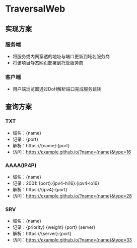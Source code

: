 # TraversalWeb
## 实现方案
### 服务端
* 将服务或内网穿透的地址与端口更新到域名服务商
* 将该项目静态网页部署到托管服务商
### 客户端
* 用户端浏览器通过DoH解析端口完成服务跳转
## 查询方案
### TXT
* 域名：{name}
* 记录：{port}
* 解析：https://{name}:{port}
* 访问：https://example.github.io/?name={name}&type=16
### AAAA(IP4P)
* 域名：{name}
* 记录：2001::{port}:{ipv4-hi16}:{ipv4-lo16}
* 解析：https://{ipv4}:{port}
* 访问：https://example.github.io/?name={name}&type=28
### SRV
* 域名：{name}
* 记录：{priority} {weight} {port} {server}
* 解析：https://{server}:{port}
* 访问：https://example.github.io/?name={name}&type=33